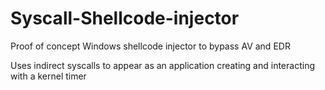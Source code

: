 # Syscall-Shellcode-injector
Proof of concept Windows shellcode injector to bypass AV and EDR

Uses indirect syscalls to appear as an application creating and interacting with a kernel timer
